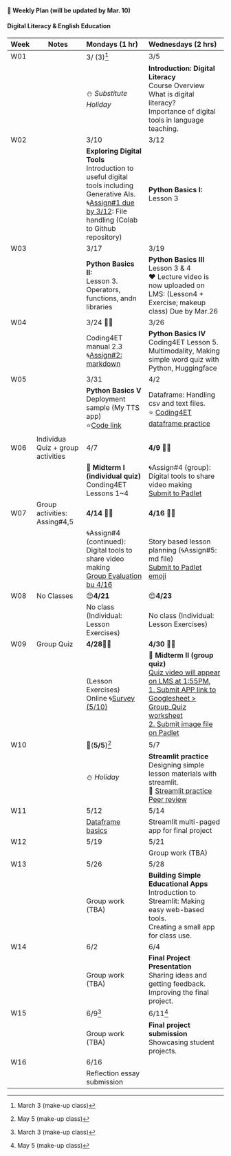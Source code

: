 #### 🌱 **Weekly Plan (will be updated by Mar. 10)**

#### Digital Literacy & English Education

| Week | Notes | Mondays (1 hr) | Wednesdays (2 hrs) | 
|------|------|:----------|:--------|
|W01||3/ (3)[^1]|3/5|
|      |      |⛄ _Substitute Holiday_| **Introduction: Digital Literacy** <br> Course Overview <br> What is digital literacy? <br> Importance of digital tools in language teaching.  |
|W02||3/10|3/12|
|   || **Exploring Digital Tools** <br> Introduction to useful digital tools including Generative AIs. <br>🌀[Assign#1 due by 3/12](https://github.com/MK316/Coding4ET/blob/main/Lessons/Ex2.md): File handling (Colab to Github repository) |**Python Basics I:** Lesson 3  |       
| W03||3/17 |3/19|
|     ||  **Python Basics II:** <br>Lesson 3. Operators, functions, andn libraries  | **Python Basics III** Lesson 3 & 4 <br>❤️ Lecture video is now uploaded on LMS: (Lesson4 + Exercise; makeup class) Due by Mar.26|       
|W04||3/24 🐳💙 |3/26|
|      || Coding4ET manual 2.3 <br>🌀[Assign#2: markdown](https://github.com/MK316/Coding4ET/blob/main/Lessons/Lesson02-3.md) | **Python Basics IV** Coding4ET Lesson 5. Multimodality, Making simple word quiz with Python, Huggingface |       
|W05||3/31 |4/2|
|      || **Python Basics V**<br> Deployment sample (My TTS app)<br>⭐[Code link](https://github.com/MK316/Digital-Literacy-Class/blob/main/applications/TTS_todeploy.ipynb)| Dataframe: Handling csv and text files.<br>⭐ [Coding4ET dataframe practice](https://github.com/MK316/Coding4ET/blob/main/Lessons/dataframe_practice1.ipynb) |       
|W06|Individua Quiz + group activities|4/7|**4/9** 🐳💙 |
|      | |  📌 **Midterm I (individual quiz)** <br> Conding4ET Lessons 1~4 | 🌀Assign#4 (group): Digital tools to share video making<br>[Submit to Padlet](https://padlet.com/mirankim316/s25_dlee) |
|W07|Group activities: Assing#4,5|**4/14** 🐳💙 |**4/16** 🐳💙 |
|      | |🌀Assign#4 (continued): Digital tools to share video making <br>[Group Evaluation bu 4/16](https://forms.gle/5joxptCcAaJxDJTQ6)| Story based lesson planning (🌀Assign#5: md file)<br>[Submit to Padlet](https://padlet.com/mirankim316/s25_dlee) <br>[emoji](https://gist.github.com/rxaviers/7360908)|     
| W08|No Classes|😍**4/21**  |😍**4/23**|
|     | |  No class (Individual: Lesson Exercises)   |No class (Individual: Lesson Exercises) |       
|W09|Group Quiz|**4/28**🐳💙 |**4/30** 🐳💙 |
|      || (Lesson Exercises) <br>Online 🌀[Survey (5/10)](https://forms.gle/RAcEev4ZoqkcPQK86)  |📌 **Midterm II (group quiz)**<br>[Quiz video will appear on LMS at 1:55PM](https://rec.ac.kr/gnu), <br>[1. Submit APP link to Googlesheet > Group_Quiz worksheet](https://docs.google.com/spreadsheets/d/1z2uYvH-foo3BZ6a4_T80TK7HOQbIJIYIUe5SWOEaGyk/edit?usp=sharing)<br>[2. Submit image file on Padlet](https://padlet.com/mirankim316/s25_dlee)| 
|W10||💛(**5/5**)[^2]|5/7|
|      || ⛄ _Holiday_  |  **Streamlit practice** <br> Designing simple lesson materials with streamlit. <br>📌 [Streamlit practice](https://github.com/MK316/Digital-Literacy-Class/blob/main/pages/streamlit.md) <br>[Peer review](https://github.com/MK316/Digital-Literacy-Class/blob/main/pages/video_review.md)|
| W11||5/12|5/14|
|     ||  [Dataframe basics](https://github.com/MK316/Digital-Literacy-Class/blob/main/pages/dataframe.md)  | Streamlit multi-paged app for final project |       
|W12||5/19|5/21|
|   |  ||  Group work (TBA)  | **Using AI in Language Teaching** <br> Understanding AI tools for education. <br> Practical uses of AI in classroom activities. |     
|W13||5/26|5/28|
|      ||  Group work (TBA) | **Building Simple Educational Apps** <br> Introduction to Streamlit: Making easy web-based tools. <br> Creating a small app for class use. |
| W14||6/2|6/4|
|     ||  Group work (TBA) |**Final Project Presentation** <br> Sharing ideas and getting feedback. <br> Improving the final project.|       
|W15||6/9[^1]|6/11[^2]|
|      ||   Group work (TBA) |**Final project submission** <br> Showcasing student projects.|  
| W16||6/16||
|     | | Reflection essay submission |  |       

[^1]: March 3 (make-up class)
[^2]: May 5 (make-up class)
